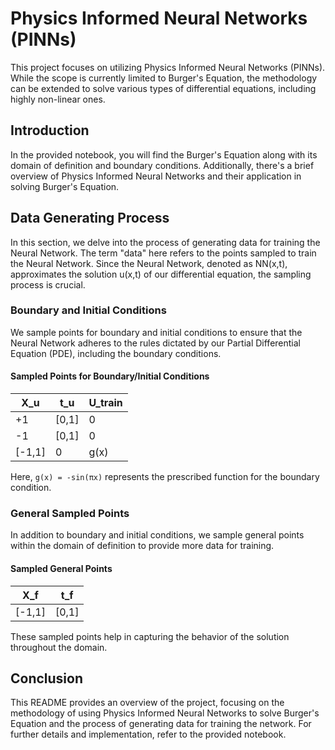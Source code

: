# Physics Informed Neural Networks (PINNs)

This project focuses on utilizing Physics Informed Neural Networks (PINNs). While the scope is currently limited to Burger's Equation, the methodology can be extended to solve various types of differential equations, including highly non-linear ones. 

## Introduction

In the provided notebook, you will find the Burger's Equation along with its domain of definition and boundary conditions. Additionally, there's a brief overview of Physics Informed Neural Networks and their application in solving Burger's Equation.

## Data Generating Process

In this section, we delve into the process of generating data for training the Neural Network. The term "data" here refers to the points sampled to train the Neural Network. Since the Neural Network, denoted as NN(x,t), approximates the solution u(x,t) of our differential equation, the sampling process is crucial.

### Boundary and Initial Conditions

We sample points for boundary and initial conditions to ensure that the Neural Network adheres to the rules dictated by our Partial Differential Equation (PDE), including the boundary conditions. 

#### Sampled Points for Boundary/Initial Conditions

| X_u   | t_u      | U_train |
|-------|----------|---------|
| +1    | [0,1]    | 0       |
| -1    | [0,1]    | 0       |
| [-1,1]| 0        | g(x)    |

Here, `g(x) = -sin(πx)` represents the prescribed function for the boundary condition.

### General Sampled Points

In addition to boundary and initial conditions, we sample general points within the domain of definition to provide more data for training.

#### Sampled General Points

| X_f   | t_f      |
|-------|----------|
| [-1,1]| [0,1]    |

These sampled points help in capturing the behavior of the solution throughout the domain.

## Conclusion

This README provides an overview of the project, focusing on the methodology of using Physics Informed Neural Networks to solve Burger's Equation and the process of generating data for training the network. For further details and implementation, refer to the provided notebook.
